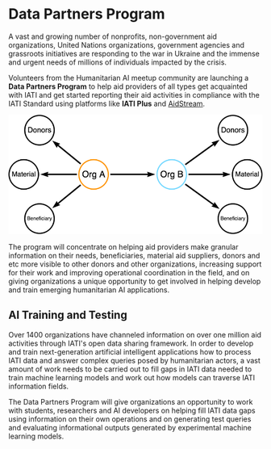 # Data Partners Program

A vast and growing number of nonprofits, non-government aid organizations, United Nations organizations, government agencies and grassroots initiatives are responding to the war in Ukraine and the immense and urgent needs of millions of individuals impacted by the crisis.

Volunteers from the Humanitarian AI meetup community are launching a **Data Partners Program** to help aid providers of all types get acquainted with IATI and get started reporting their aid activities in compliance with the IATI Standard using platforms like **IATI Plus** and [AidStream](https://aidstream.org/).

![Data Partners](https://github.com/Humanitarian-AI/IATIPlus/blob/main/Media/Data_partners.png)

The program will concentrate on helping aid providers make granular information on their needs, beneficiaries, material aid suppliers, donors and etc more visible to other donors and other organizations, increasing support for their work and improving operational coordination in the field, and on giving organizations a unique opportunity to get involved in helping develop and train emerging humanitarian AI applications.

## AI Training and Testing

Over 1400 organizations have channeled information on over one million aid activities through IATI's open data sharing framework. In order to develop and train next-generation artificial intelligent applications how to process IATI data and answer complex queries posed by humanitarian actors, a vast amount of work needs to be carried out to fill gaps in IATI data needed to train machine learning models and work out how models can traverse IATI information fields.

The Data Partners Program will give organizations an opportunity to work with students, researchers and AI developers on helping fill IATI data gaps using information on their own operations and on generating test queries and evaluating informational outputs generated by experimental machine learning models.
